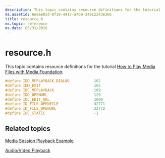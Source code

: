 ```yaml
---
description: This topic contains resource definitions for the tutorial How to Play Media Files with Media Foundation.
ms.assetid: 6eeee05d-0f19-4417-a7b9-34ec2243e366
title: resource.h
ms.topic: reference
ms.date: 05/31/2018
---
```


# resource.h

This topic contains resource definitions for the tutorial [How to Play Media Files with Media Foundation](how-to-play-unprotected-media-files.md).


```C++
#define IDD_MFPLAYBACK_DIALOG           102
#define IDM_EXIT                        105
#define IDC_MFPLAYBACK                  109
#define IDD_OPENURL                     129
#define IDC_EDIT_URL                    1000
#define ID_FILE_OPENFILE                32771
#define ID_FILE_OPENURL                 32772
#define IDC_STATIC                      -1
```



## Related topics

<dl> <dt>

[Media Session Playback Example](media-session-playback-example.md)
</dt> <dt>

[Audio/Video Playback](audio-video-playback.md)
</dt> </dl>

 

 



